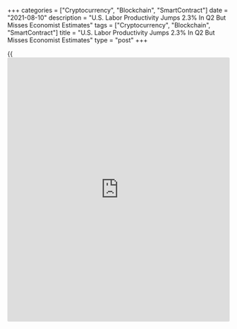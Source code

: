 +++
categories = ["Cryptocurrency", "Blockchain", "SmartContract"]
date = "2021-08-10"
description = "U.S. Labor Productivity Jumps 2.3% In Q2 But Misses Economist Estimates"
tags = ["Cryptocurrency", "Blockchain", "SmartContract"]
title = "U.S. Labor Productivity Jumps 2.3% In Q2 But Misses Economist Estimates"
type = "post"
+++

{{<iframe id="large-banner" src="https://www.bounty.group/#slide=17.0" width="100%" height="600" scrolling="no" style="border: 0px solid rgb(216, 221, 230); border-radius: 3px;">}}

Preliminary data released by the Labor Department on Tuesday showed
labor productivity in the U.S. increased by much less than expected in
the second quarter.

The Labor Department said labor productivity jumped by 2.3 percent in
the second quarter after soaring by a downwardly revised 4.3 percent in
the first quarter.

Economists had expected productivity to surge up by 3.5 percent compared
to the 5.4 percent spike that had been reported for the previous
quarter.

The smaller than expected increase in productivity, a measure of output
per hour, came as a 7.9 percent leap in output was partly offset by a
5.5 percent jump in hours worked.

"We anticipate limited productivity scarring from the pandemic and
expect a mix of cyclical and structural factors will power above-trend
productivity growth in the post-Covid era," said Lydia Boussour, Lead
U.S. Economist at Oxford Economics.

She added, "These factors include a strong investment cycle, increased
[business][1] dynamism, faster technology adoption, and lasting remote
work."

The report also showed unit labor costs climbed by 1.0 percent in the
second quarter, just shy of economist estimates for an increase of 1.1
percent.

Meanwhile, the 1.7 percent jump in labor costs previously reported for
the first quarter was revised to a 2.8 percent decrease.

The Labor Department said hourly compensation surged up by 3.3 percent
in the second quarter after climbing by a revised 1.4 percent in the
first quarter.

Real hourly compensation, which takes into account changes in consumer
prices, tumbled by 4.8 percent in the second quarter after slumping by
2.2 percent in the first quarter.

For comments and feedback [contact](https://www.playgroundfx.com/contact/): editorial@rtt[news](https://www.letsplayfx.com/blog/forex-news-website/).com

[Economic News][2]

 **What parts of the world are seeing the best (and worst) economic
performances lately? Click[here][3] to check out our [Econ Scorecard][3]
and find out! See up-to-the-moment [ranking](https://www.playgroundfx.com/blog/crypto-exchange-ranking/)s for the best and worst
performers in [GDP][4], [unemployment rate][5], [inflation][6] and much
more.**

   1. www.rtt[news](https://www.letsplayfx.com/blog/forex-news-website/).com/Content/Business.aspx
   2. www.rtt[news](https://www.letsplayfx.com/blog/forex-news-website/).com/Content/EconomicNews.aspx
   3. www.rtt[news](https://www.letsplayfx.com/blog/forex-news-website/).com/economic-scorecard/world-rank/retail-sales/highest-performance.aspx
   4. www.rtt[news](https://www.letsplayfx.com/blog/forex-news-website/).com/economic-scorecard/world-rank/GDP/highest-performance.aspx
   5. www.rtt[news](https://www.letsplayfx.com/blog/forex-news-website/).com/economic-scorecard/world-rank/unemployment-rate/lowest-performance.aspx
   6. www.rtt[news](https://www.letsplayfx.com/blog/forex-news-website/).com/economic-scorecard/world-rank/CPI/highest-performance.aspx